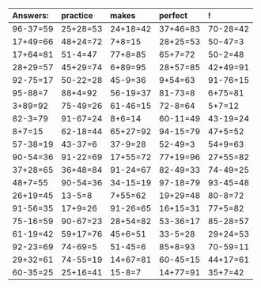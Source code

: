| Answers: | practice | makes | perfect | ! |
| :--- | :--- | :--- | :--- | :--- |
| 96-37=59 | 25+28=53 | 24+18=42 | 37+46=83 | 70-28=42 | 
| 17+49=66 | 48+24=72 | 7+8=15 | 28+25=53 | 50-47=3 | 
| 17+64=81 | 51-4=47 | 77+8=85 | 65+7=72 | 50-2=48 | 
| 28+29=57 | 45+29=74 | 6+89=95 | 28+57=85 | 42+49=91 | 
| 92-75=17 | 50-22=28 | 45-9=36 | 9+54=63 | 91-76=15 | 
| 95-88=7 | 88+4=92 | 56-19=37 | 81-73=8 | 6+75=81 | 
| 3+89=92 | 75-49=26 | 61-46=15 | 72-8=64 | 5+7=12 | 
| 82-3=79 | 91-67=24 | 8+6=14 | 60-11=49 | 43-19=24 | 
| 8+7=15 | 62-18=44 | 65+27=92 | 94-15=79 | 47+5=52 | 
| 57-38=19 | 43-37=6 | 37-9=28 | 52-49=3 | 54+9=63 | 
| 90-54=36 | 91-22=69 | 17+55=72 | 77+19=96 | 27+55=82 | 
| 37+28=65 | 36+48=84 | 91-24=67 | 82-49=33 | 74-49=25 | 
| 48+7=55 | 90-54=36 | 34-15=19 | 97-18=79 | 93-45=48 | 
| 26+19=45 | 13-5=8 | 7+55=62 | 19+29=48 | 80-8=72 | 
| 91-56=35 | 17+9=26 | 91-26=65 | 16+15=31 | 77+5=82 | 
| 75-16=59 | 90-67=23 | 28+54=82 | 53-36=17 | 85-28=57 | 
| 61-19=42 | 59+17=76 | 45+6=51 | 33-5=28 | 29+24=53 | 
| 92-23=69 | 74-69=5 | 51-45=6 | 85+8=93 | 70-59=11 | 
| 29+32=61 | 74-55=19 | 14+67=81 | 60-45=15 | 44+17=61 | 
| 60-35=25 | 25+16=41 | 15-8=7 | 14+77=91 | 35+7=42 | 
